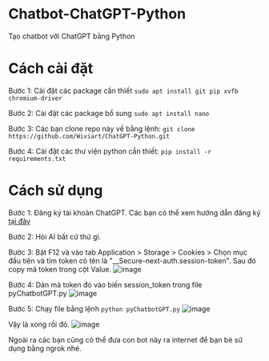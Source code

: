 # Chatbot-ChatGPT-Python
Tạo chatbot với ChatGPT bằng Python
# Cách cài đặt
Bước 1: Cài đặt các package cần thiết
`sudo apt install git pip xvfb chromium-driver`

Bước 2: Cài đặt các package bổ sung
`sudo apt install nano`

Bước 3: Các bạn clone repo này về bằng lệnh: 
`git clone https://github.com/Wiviart/ChatGPT-Python.git`

Bước 4: Cài đặt các thư viện python cần thiết: 
`pip install -r requirements.txt`

# Cách sử dụng
Bước 1: Đăng ký tài khoản ChatGPT. Các bạn có thể xem hướng dẫn đăng ký [tại đây](https://anonyviet.com/cach-tao-tai-khoan-chatgpt-o-viet-nam/)

Bước 2: Hỏi AI bất cứ thứ gì.

Bước 3: Bật F12 và vào tab Application > Storage > Cookies > Chọn mục đầu tiên và tìm token có tên là "__Secure-next-auth.session-token". Sau đó copy mã token trong cột Value.
![image](https://user-images.githubusercontent.com/69446798/217171701-6453ee3b-0456-44f7-ac65-5befadb4e014.png)

Bước 4: Dán mã token đó vào biến session_token trong file pyChatbotGPT.py
![image](https://user-images.githubusercontent.com/69446798/217171751-2263d6bd-b38d-4a65-bb4e-f68cbd6ace4d.png)

Bước 5: Chạy file bằng lệnh 
`python pyChatbotGPT.py`
![image](https://user-images.githubusercontent.com/69446798/217171816-025e84de-e979-47a1-bc9f-d9d5806f49e5.png)

Vậy là xong rồi đó. 
![image](https://user-images.githubusercontent.com/69446798/217171841-7d186a76-4fd4-454a-9520-f15592e6e908.png)

Ngoài ra các bạn cũng có thể đưa con bot này ra internet để bạn bè sử dụng bằng ngrok nhé.
